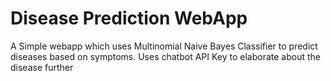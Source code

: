 # Disease Prediction WebApp

A Simple webapp which uses Multinomial Naive Bayes Classifier to predict diseases based on symptoms.
Uses chatbot API Key to elaborate about the disease further
